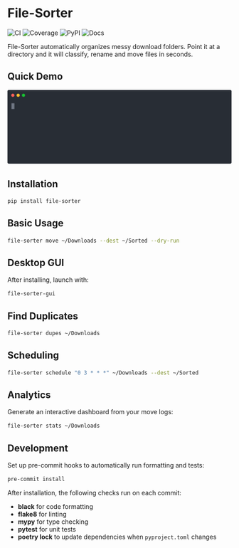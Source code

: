 # File-Sorter

![CI](https://github.com/<ORG>/file-sorter/actions/workflows/ci.yml/badge.svg) ![Coverage](https://codecov.io/gh/<ORG>/file-sorter/branch/main/graph/badge.svg) ![PyPI](https://img.shields.io/pypi/v/file-sorter) ![Docs](https://img.shields.io/badge/docs-online-blue)

File-Sorter automatically organizes messy download folders. Point it at a directory and it will classify, rename and move files in seconds.

## Quick Demo

![Demo](media/demo.svg)

## Installation
```bash
pip install file-sorter
```

## Basic Usage
```bash
file-sorter move ~/Downloads --dest ~/Sorted --dry-run
```


## Desktop GUI
After installing, launch with:
```bash
file-sorter-gui
```

## Find Duplicates
```bash
file-sorter dupes ~/Downloads
```

## Scheduling
```bash
file-sorter schedule "0 3 * * *" ~/Downloads --dest ~/Sorted
```

## Analytics
Generate an interactive dashboard from your move logs:
```bash
file-sorter stats ~/Downloads
```

## Development
Set up pre-commit hooks to automatically run formatting and tests:
```bash
pre-commit install
```
After installation, the following checks run on each commit:
- **black** for code formatting
- **flake8** for linting
- **mypy** for type checking
- **pytest** for unit tests
- **poetry lock** to update dependencies when `pyproject.toml` changes
